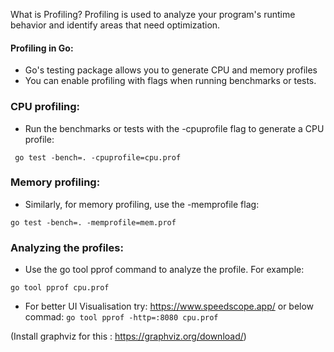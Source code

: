 What is Profiling?
Profiling is used to analyze your program's runtime behavior and identify areas that need optimization.

#### Profiling in Go:
- Go's testing package allows you to generate CPU and memory profiles
- You can enable profiling with flags when running benchmarks or tests.

### CPU profiling:
- Run the benchmarks or tests with the -cpuprofile flag to generate a CPU profile:

` go test -bench=. -cpuprofile=cpu.prof`

### Memory profiling:
- Similarly, for memory profiling, use the -memprofile flag:

`go test -bench=. -memprofile=mem.prof`

### Analyzing the profiles:
- Use the go tool pprof command to analyze the profile. For example:

`go tool pprof cpu.prof`

- For better UI Visualisation try: https://www.speedscope.app/ or below commad: `go tool pprof -http=:8080 cpu.prof`

(Install graphviz for this : https://graphviz.org/download/)